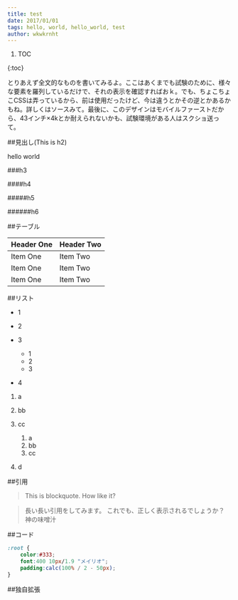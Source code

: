 ```yaml
---
title: test
date: 2017/01/01
tags: hello, world, hello_world, test
author: wkwkrnht
---
```


1. TOC

{:toc}

とりあえず全文的なものを書いてみるよ。ここはあくまでも試験のために、様々な要素を羅列しているだけで、それの表示を確認すればおｋ。でも、ちょこちょこCSSは弄っているから、前は使用だったけど、今は違うとかその逆とかあるかもね。詳しくはソースみて。最後に、このデザインはモバイルファーストだから、43インチ×4kとか耐えられないかも、試験環境がある人はスクショ送って。

##見出し(This is h2)

hello world

###h3

####h4

#####h5

######h6

##テーブル

| Header One     | Header Two     |
| :------------- | :------------- |
| Item One       | Item Two       |
| Item One       | Item Two       |
| Item One       | Item Two       |

##リスト

* 1
* 2
* 3


    * 1
    * 2
    * 3

* 4

1. a
2. bb
3. cc


    1. a
    2. bb
    3. cc

4. d

##引用

> This is blockquote. How like it?

>長い長い引用をしてみます。
>これでも、正しく表示されるでしょうか？
>神の味噌汁

##コード


``` css
:root {
    color:#333;
    font:400 10px/1.9 "メイリオ";
    padding:calc(100% / 2 - 50px);
}
```

##独自拡張